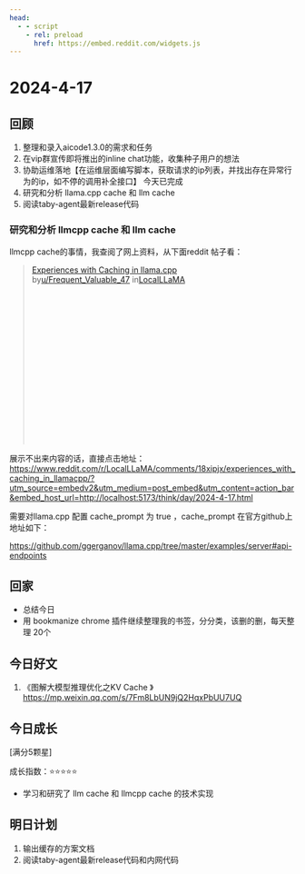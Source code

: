 ```yaml
---
head:
  - - script
    - rel: preload
      href: https://embed.reddit.com/widgets.js
---
```


# 2024-4-17

## 回顾

1. 整理和录入aicode1.3.0的需求和任务
2. 在vip群宣传即将推出的inline chat功能，收集种子用户的想法
3. 协助运维落地【在运维层面编写脚本，获取请求的ip列表，并找出存在异常行为的ip，如不停的调用补全接口】 今天已完成
4. 研究和分析 llama.cpp cache 和 llm cache
5. 阅读taby-agent最新release代码

### 研究和分析 llmcpp cache 和 llm cache

llmcpp cache的事情，我查阅了网上资料，从下面reddit 帖子看：


<blockquote class="reddit-embed-bq" style="height:316px" data-embed-height="316"><a href="https://www.reddit.com/r/LocalLLaMA/comments/18xipjx/experiences_with_caching_in_llamacpp/">Experiences with Caching in llama.cpp</a><br> by<a href="https://www.reddit.com/user/Frequent_Valuable_47/">u/Frequent_Valuable_47</a> in<a href="https://www.reddit.com/r/LocalLLaMA/">LocalLLaMA</a></blockquote>

<script setup>
const script = document.createElement('script');
script.src = 'https://embed.reddit.com/widgets.js';
script.async = true;
document.head.appendChild(script);
</script>

展示不出来内容的话，直接点击地址：https://www.reddit.com/r/LocalLLaMA/comments/18xipjx/experiences_with_caching_in_llamacpp/?utm_source=embedv2&utm_medium=post_embed&utm_content=action_bar&embed_host_url=http://localhost:5173/think/day/2024-4-17.html


需要对llama.cpp 配置 cache_prompt 为 true ，cache_prompt 在官方github上地址如下：

https://github.com/ggerganov/llama.cpp/tree/master/examples/server#api-endpoints

## 回家

- 总结今日
- 用 bookmanize chrome 插件继续整理我的书签，分分类，该删的删，每天整理 20个

## 今日好文

1. 《图解大模型推理优化之KV Cache 》https://mp.weixin.qq.com/s/7Fm8LbUN9jQ2HqxPbUU7UQ

## 今日成长

[满分5颗星]

成长指数：:star::star::star::star::star:

- 学习和研究了 llm cache 和 llmcpp cache 的技术实现

## 明日计划

1. 输出缓存的方案文档
2. 阅读taby-agent最新release代码和内网代码
